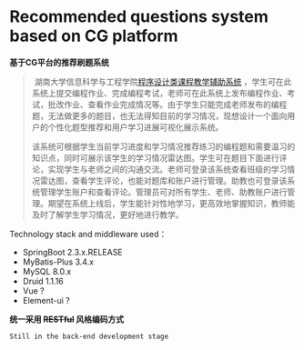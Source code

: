 # Recommended questions system based on CG platform

**基于CG平台的推荐刷题系统**

> ​ 湖南大学信息科学与工程学院[程序设计类课程教学辅助系统](http://202.197.98.89/indexcs/simple.jsp?loginErr=0) ，学生可在此系统上提交编程作业、完成编程考试，老师可在此系统上发布编程作业、考试，批改作业、查看作业完成情况等。由于学生只能完成老师发布的编程题，无法做更多的题目，也无法得知目前的学习情况，现想设计一个面向用户的个性化题型推荐和用户学习进展可视化展示系统。
>
> ​ 该系统可根据学生当前学习进度和学习情况推荐练习的编程题和需要温习的知识点，同时可展示该学生的学习情况雷达图。学生可在题目下面进行评论，实现学生与老师之间的沟通交流。老师可登录该系统查看班级的学习情况雷达图，查看学生评论，也能对题库和账户进行管理。助教也可登录该系统管理学生账户和查看评论。管理员可对所有学生、老师、助教账户进行管理。期望在系统上线后，学生能针对性地学习，更高效地掌握知识，教师能及时了解学生学习情况，更好地进行教学。

Technology stack and middleware used：

- SpringBoot 2.3.x.RELEASE
- MyBatis-Plus 3.4.x
- MySQL 8.0.x
- Druid 1.1.16
- Vue ?
- Element-ui ?

**统一采用  ~~RESTful~~ 风格编码方式**

`Still in the back-end development stage`